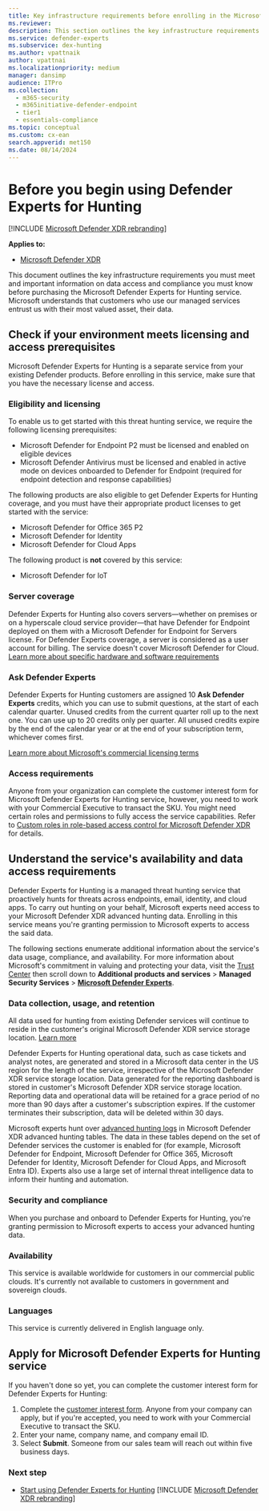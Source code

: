 ```yaml
---
title: Key infrastructure requirements before enrolling in the Microsoft Defender Experts for Hunting service
ms.reviewer:
description: This section outlines the key infrastructure requirements you must meet and important information on data access and compliance
ms.service: defender-experts
ms.subservice: dex-hunting
ms.author: vpattnaik
author: vpattnai
ms.localizationpriority: medium
manager: dansimp
audience: ITPro
ms.collection:
  - m365-security
  - m365initiative-defender-endpoint
  - tier1
  - essentials-compliance
ms.topic: conceptual
ms.custom: cx-ean
search.appverid: met150
ms.date: 08/14/2024
---
```


# Before you begin using Defender Experts for Hunting

[!INCLUDE [Microsoft Defender XDR rebranding](../includes/microsoft-defender.md)]

**Applies to:**

- [Microsoft Defender XDR](microsoft-365-defender.md)

This document outlines the key infrastructure requirements you must meet and important information on data access and compliance you must know before purchasing the Microsoft Defender Experts for Hunting service. Microsoft understands that customers who use our managed services entrust us with their most valued asset, their data.

## Check if your environment meets licensing and access prerequisites

Microsoft Defender Experts for Hunting is a separate service from your existing Defender products. Before enrolling in this service, make sure that you have the necessary license and access.

### Eligibility and licensing

To enable us to get started with this threat hunting service, we require the following licensing prerequisites:

- Microsoft Defender for Endpoint P2 must be licensed and enabled on eligible devices
- Microsoft Defender Antivirus must be licensed and enabled in active mode on devices onboarded to Defender for Endpoint (required for endpoint detection and response capabilities)

The following products are also eligible to get Defender Experts for Hunting coverage, and you must have their appropriate product licenses to get started with the service:

- Microsoft Defender for Office 365 P2
- Microsoft Defender for Identity
- Microsoft Defender for Cloud Apps

The following product is **not** covered by this service:

- Microsoft Defender for IoT

### Server coverage

Defender Experts for Hunting also covers servers—whether on premises or on a hyperscale cloud service provider—that have Defender for Endpoint deployed on them with a Microsoft Defender for Endpoint for Servers license. For Defender Experts coverage, a server is considered as a user account for billing. The service doesn't cover Microsoft Defender for Cloud.
[Learn more about specific hardware and software requirements](/defender-endpoint/minimum-requirements)

### Ask Defender Experts

Defender Experts for Hunting customers are assigned 10 **Ask Defender Experts** credits, which you can use to submit questions, at the start of each calendar quarter. Unused credits from the current quarter roll up to the next one. You can use up to 20 credits only per quarter. All unused credits expire by the end of the calendar year or at the end of your subscription term, whichever comes first.

[Learn more about Microsoft's commercial licensing terms](https://www.microsoft.com/licensing/terms/productoffering/Microsoft365/MCA)

### Access requirements

Anyone from your organization can complete the customer interest form for Microsoft Defender Experts for Hunting service, however, you need to work with your Commercial Executive to transact the SKU. You might need certain roles and permissions to fully access the service capabilities. Refer to [Custom roles in role-based access control for Microsoft Defender XDR](custom-roles.md) for details.

## Understand the service's availability and data access requirements

Defender Experts for Hunting is a managed threat hunting service that proactively hunts for threats across endpoints, email, identity, and cloud apps. To carry out hunting on your behalf, Microsoft experts need access to your Microsoft Defender XDR advanced hunting data. Enrolling in this service means you're granting permission to Microsoft experts to access the said data.

The following sections enumerate additional information about the service's data usage, compliance, and availability. For more information about Microsoft's commitment in valuing and protecting your data, visit the [Trust Center](https://www.microsoft.com/trust-center/product-overview) then scroll down to **Additional products and services** > **Managed Security Services** > [**Microsoft Defender Experts**](https://aka.ms/trustcenter-defenderexperts).

### Data collection, usage, and retention

All data used for hunting from existing Defender services will continue to reside in the customer's original Microsoft Defender XDR service storage location. [Learn more](/microsoft-365/enterprise/o365-data-locations)

Defender Experts for Hunting operational data, such as case tickets and analyst notes, are generated and stored in a Microsoft data center in the US region for the length of the service, irrespective of the Microsoft Defender XDR service storage location. Data generated for the reporting dashboard is stored in customer's Microsoft Defender XDR service storage location. Reporting data and operational data will be retained for a grace period of no more than 90 days after a customer's subscription expires. If the customer terminates their subscription, data will be deleted within 30 days.

Microsoft experts hunt over [advanced hunting logs](advanced-hunting-schema-tables.md) in Microsoft Defender XDR advanced hunting tables. The data in these tables depend on the set of Defender services the customer is enabled for (for example, Microsoft Defender for Endpoint, Microsoft Defender for Office 365, Microsoft Defender for Identity, Microsoft Defender for Cloud Apps, and Microsoft Entra ID). Experts also use a large set of internal threat intelligence data to inform their hunting and automation.

### Security and compliance

When you purchase and onboard to Defender Experts for Hunting, you're granting permission to Microsoft experts to access your advanced hunting data.

### Availability

This service is available worldwide for customers in our commercial public clouds. It's currently not available to customers in government and sovereign clouds.

### Languages

This service is currently delivered in English language only.

## Apply for Microsoft Defender Experts for Hunting service

If you haven't done so yet, you can complete the customer interest form for Defender Experts for Hunting:

1. Complete the [customer interest form](https://aka.ms/DEX4HuntingCustomerInterestForm). Anyone from your company can apply, but if you're accepted, you need to work with your Commercial Executive to transact the SKU.
2. Enter your name, company name, and company email ID.
3. Select **Submit**. Someone from our sales team will reach out within five business days.

### Next step

- [Start using Defender Experts for Hunting](onboarding-defender-experts-for-hunting.md)
[!INCLUDE [Microsoft Defender XDR rebranding](../includes/defender-m3d-techcommunity.md)]
